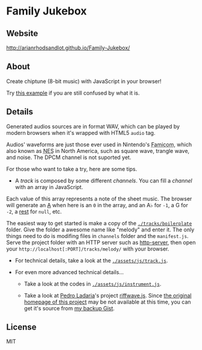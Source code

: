 # Family Jukebox

## Website

http://arianrhodsandlot.github.io/Family-Jukebox/

## About

Create chiptune (8-bit music) with JavaScript in your browser!

Try [this example](http://arianrhodsandlot.github.io/Family-Jukebox/tracks/Super%20Mario%20Bros.%20-%20Ground%20Theme/) if you are still confused by what it is.

## Details

Generated audios sources are in format WAV, which can be played by modern browsers when it's wrapped with HTML5 `audio` tag.

Audios' waveforms are just those ever used in Nintendo's <abbr title="Family Computer">Famicom</abbr>, which also known as <abbr title="Nintendo Entertainment System">NES</abbr> in North America, such as square wave, trangle wave, and noise. The DPCM channel is not suported yet.

For those who want to take a try, here are some tips.

+ A *track* is composed by some different *channels*. You can fill a *channel* with an array in JavaScript.

 Each value of this array represents a note of the sheet music. The browser will generate an [A](https://en.wikipedia.org/wiki/A440_%28pitch_standard%29) when here is an `0` in the array, and an A♭ for `-1`, a G for `-2`, a [rest](https://en.wikipedia.org/wiki/Rest_%28music%29) for `null`, etc.

 The easiest way to get started is make a copy of the [`./tracks/boilerplate`](https://github.com/arianrhodsandlot/Family-Jukebox/tree/master/tracks/boilerplate/) folder. Give the folder a awesome name like "melody" and enter it. The only things need to do is modifing files in `channels` folder and the `manifest.js`. Serve the project folder with an HTTP server such as [http-server](https://github.com/indexzero/http-server), then open your `http://localhost[:PORT]/tracks/melody/` with your browser.

+ For technical details, take a look at the [`./assets/js/track.js`](https://github.com/arianrhodsandlot/Family-Jukebox/tree/master/assets/js/track.js).

+ For even more advanced technical details...
  - Take a look at the codes in [`./assets/js/instrument.js`](https://github.com/arianrhodsandlot/Family-Jukebox/tree/master/assets/js/instrument.js).

  - Take a look at [Pedro Ladaria](https://twitter.com/pladaria)'s project [riffwave.js](http://codebase.es/riffwave/). Since [the original homepage of this project](http://codebase.es/riffwave/) may be not available at this time, you can get it's source from [my backup Gist](https://gist.github.com/arianrhodsandlot/218e74f35e5f3a848754).

## License

MIT
